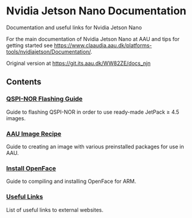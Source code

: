 # Nvidia Jetson Nano Documentation

Documentation and useful links for Nvidia Jetson Nano

For the main documentation of Nvidia Jetson Nano at AAU and tips for getting started see https://www.claaudia.aau.dk/platforms-tools/nvidiajetson/Documentation/.

Original version at https://git.its.aau.dk/WW82ZE/docs_njn

## Contents

### [QSPI-NOR Flashing Guide](qspi-flash.md)
Guide to flashing QSPI-NOR in order to use ready-made JetPack ≥ 4.5 images.

### [AAU Image Recipe](image-recipe.md)
Guide to creating an image with various preinstalled packages for use in AAU.

### [Install OpenFace](install-openface.md)
Guide to compiling and installing OpenFace for ARM.

### [Useful Links](useful-links.md)
List of useful links to external websites.
